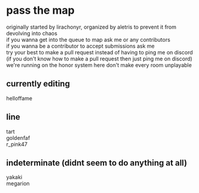 # pass the map
originally started by lirachonyr, organized by aletris to prevent it from devolving into chaos <br/>
if you wanna get into the queue to map ask me or any contributors <br/>
if you wanna be a contributor to accept submissions ask me <br/>
try your best to make a pull request instead of having to ping me on discord <br/>
(if you don't know how to make a pull request then just ping me on discord) <br/>
we're running on the honor system here don't make every room unplayable <br/>

 ## currently editing
  helloffame <br/>
  
 ## line
  tart <br/>
  goldenfaf <br/>
  r_pink47


## indeterminate (didnt seem to do anything at all)
   yakaki <br/>
   megarion <br/>
